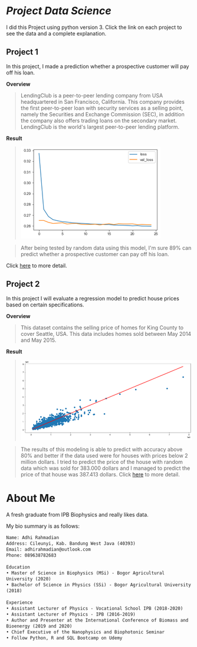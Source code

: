 # _Project Data Science_
I did this Project using python version 3. Click the link on each project to see the data and a complete explanation.

## **Project 1**
In this project, I made a prediction whether a prospective customer will pay off his loan.

**Overview**

>LendingClub is a peer-to-peer lending company from USA headquartered in San Francisco, California. This company provides the first peer-to-peer loan with security services as a selling point, namely the Securities and Exchange Commission (SEC), in addition the company also offers trading loans on the secondary market. LendingClub is the world's largest peer-to-peer lending platform.

**Result**

>![model](/model_lending.png)

>After being tested by random data using this model, I'm sure 89% can predict whether a prospective customer can pay off his loan. 

Click [here](https://github.com/adhirahmadian/LendingClubLoan_Project) to more detail.


## **Project 2**
In this project I will evaluate a regression model to predict house prices based on certain specifications.

**Overview**

>This dataset contains the selling price of homes for King County to cover Seattle, USA. This data includes homes sold between May 2014 and May 2015.

**Result**

>![model](/house_price_predict.png)

>The results of this modeling is able to predict with accuracy above 80% and better if the data used were for houses with prices below 2 million dollars. I tried to predict the price of the house with random data which was sold for 383.000 dollars and I managed to predict the price of that house was 387.413 dollars. Click [here](https://github.com/adhirahmadian/KingCounty_housesales_Project) to more detail.

# About Me
A fresh graduate from IPB Biophysics and really likes data.

My bio summary is as follows:
```
Name: Adhi Rahmadian
Address: Cileunyi, Kab. Bandung West Java (40393)
Email: adhirahmadian@outlook.com
Phone: 089638782683

Education
• Master of Science in Biophysics (MSi) - Bogor Agricultural University (2020)
• Bachelor of Science in Physics (SSi) - Bogor Agricultural University (2018)

Experience
• Assistant Lecturer of Physics - Vocational School IPB (2018-2020)
• Assistant Lecturer of Physics - IPB (2016-2019)
• Author and Presenter at the International Conference of Biomass and Bioenergy (2019 and 2020)
• Chief Executive of the Nanophysics and Biophotonic Seminar
• Follow Python, R and SQL Bootcamp on Udemy
```
